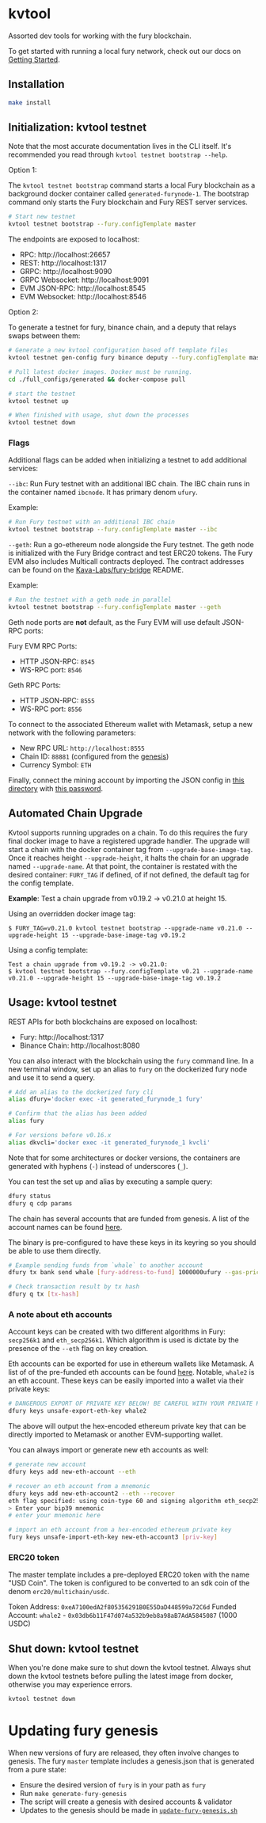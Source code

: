 # kvtool

Assorted dev tools for working with the fury blockchain.

To get started with running a local fury network, check out our docs on [Getting Started](https://docs.fury.io/docs/cosmos/getting-started).

## Installation

```bash
make install
```

## Initialization: kvtool testnet

Note that the most accurate documentation lives in the CLI itself. It's recommended you read through `kvtool testnet bootstrap --help`.

Option 1:

The `kvtool testnet bootstrap` command starts a local Fury blockchain as a
background docker container called `generated-furynode-1`. The bootstrap command
only starts the Fury blockchain and Fury REST server services.

```bash
# Start new testnet
kvtool testnet bootstrap --fury.configTemplate master
```

The endpoints are exposed to localhost:

* RPC: http://localhost:26657
* REST: http://localhost:1317
* GRPC: http://localhost:9090
* GRPC Websocket: http://localhost:9091
* EVM JSON-RPC: http://localhost:8545
* EVM Websocket: http://localhost:8546

Option 2:

To generate a testnet for fury, binance chain, and a deputy that relays swaps between them:

```bash
# Generate a new kvtool configuration based off template files
kvtool testnet gen-config fury binance deputy --fury.configTemplate master

# Pull latest docker images. Docker must be running.
cd ./full_configs/generated && docker-compose pull

# start the testnet
kvtool testnet up

# When finished with usage, shut down the processes
kvtool testnet down
```

### Flags

Additional flags can be added when initializing a testnet to add additional
services:

`--ibc`: Run Fury testnet with an additional IBC chain. The IBC chain runs in the container named `ibcnode`. It has primary denom `ufury`.

Example:

```bash
# Run Fury testnet with an additional IBC chain
kvtool testnet bootstrap --fury.configTemplate master --ibc
```

`--geth`: Run a go-ethereum node alongside the Fury testnet. The geth node is
initialized with the Fury Bridge contract and test ERC20 tokens. The Fury EVM
also includes Multicall contracts deployed. The contract addresses can be found
on the [Kava-Labs/fury-bridge](https://github.com/Kava-Labs/fury-bridge#development)
README.

Example:

```bash
# Run the testnet with a geth node in parallel
kvtool testnet bootstrap --fury.configTemplate master --geth
```

Geth node ports are **not** default, as the Fury EVM will use default JSON-RPC
ports:

Fury EVM RPC Ports:

* HTTP JSON-RPC: `8545`
* WS-RPC port: `8546`

Geth RPC Ports:

* HTTP JSON-RPC: `8555`
* WS-RPC port: `8556`

To connect to the associated Ethereum wallet with Metamask, setup a new network with the following parameters:
* New RPC URL: `http://localhost:8555`
* Chain ID: `88881` (configured from the [genesis](config/templates/geth/initstate/genesis.json#L3))
* Currency Symbol: `ETH`

Finally, connect the mining account by importing the JSON config in [this directory](config/templates/geth/initstate/.geth/keystore)
with [this password](config/templates/geth/initstate/eth-password).

## Automated Chain Upgrade

Kvtool supports running upgrades on a chain. To do this requires the fury final docker image to have a registered upgrade handler.
The upgrade will start a chain with the docker container tag from `--upgrade-base-image-tag`. Once it reaches height `--upgrade-height`, it halts the chain for an upgrade named `--upgrade-name`. At that point, the container is restated with the desired container: `FURY_TAG` if defined, of if not defined, the default tag for the config template.

**Example**:
Test a chain upgrade from v0.19.2 -> v0.21.0 at height 15.

Using an overridden docker image tag:
```
$ FURY_TAG=v0.21.0 kvtool testnet bootstrap --upgrade-name v0.21.0 --upgrade-height 15 --upgrade-base-image-tag v0.19.2
```

Using a config template:
```
Test a chain upgrade from v0.19.2 -> v0.21.0:
$ kvtool testnet bootstrap --fury.configTemplate v0.21 --upgrade-name v0.21.0 --upgrade-height 15 --upgrade-base-image-tag v0.19.2
```

## Usage: kvtool testnet

REST APIs for both blockchains are exposed on localhost:

- Fury: http://localhost:1317
- Binance Chain: http://localhost:8080

You can also interact with the blockchain using the `fury` command line. In a
new terminal window, set up an alias to `fury` on the dockerized fury node and
use it to send a query.

```bash
# Add an alias to the dockerized fury cli
alias dfury='docker exec -it generated_furynode_1 fury'

# Confirm that the alias has been added
alias fury

# For versions before v0.16.x
alias dkvcli='docker exec -it generated_furynode_1 kvcli'
```

Note that for some architectures or docker versions, the containers are generated with hyphens (`-`) instead of underscores (`_`).

You can test the set up and alias by executing a sample query:

```bash
dfury status
dfury q cdp params
```

The chain has several accounts that are funded from genesis. A list of the account names can be found [here](config/common/addresses.json).

The binary is pre-configured to have these keys in its keyring so you should be able to use them directly.
```bash
# Example sending funds from `whale` to another account
dfury tx bank send whale [fury-address-to-fund] 1000000ufury --gas-prices 0.001ufury -y

# Check transaction result by tx hash
dfury q tx [tx-hash]
```
### A note about eth accounts

Account keys can be created with two different algorithms in Fury: `secp256k1` and `eth_secp256k1`.
Which algorithm is used is dictate by the presence of the `--eth` flag on key creation.

Eth accounts can be exported for use in ethereum wallets like Metamask. A list of of the pre-funded eth accounts can be found [here](config/generate/genesis/auth.accounts/eth-accounts.json).
Notable, `whale2` is an eth account. These keys can be easily imported into a wallet via their private keys:
```bash
# DANGEROUS EXPORT OF PRIVATE KEY BELOW! BE CAREFUL WITH YOUR PRIVATE KEYS FOR MAINNET ACCOUNTS.
dfury keys unsafe-export-eth-key whale2
```
The above will output the hex-encoded ethereum private key that can be directly imported to Metamask or another EVM-supporting wallet.

You can always import or generate new eth accounts as well:
```bash
# generate new account
dfury keys add new-eth-account --eth

# recover an eth account from a mnemonic
dfury keys add new-eth-account2 --eth --recover
eth flag specified: using coin-type 60 and signing algorithm eth_secp256k1
> Enter your bip39 mnemonic
# enter your mnemonic here

# import an eth account from a hex-encoded ethereum private key
fury keys unsafe-import-eth-key new-eth-account3 [priv-key]
```

### ERC20 token

The master template includes a pre-deployed ERC20 token with the name "USD Coin". The token is configured to be converted to an sdk coin of the denom `erc20/multichain/usdc`.

Token Address: `0xeA7100edA2f805356291B0E55DaD448599a72C6d`
Funded Account: `whale2` - `0x03db6b11F47d074a532b9eb8a98aB7AdA5845087` (1000 USDC)

## Shut down: kvtool testnet

When you're done make sure to shut down the kvtool testnet. Always shut down the kvtool testnets before pulling the latest image from docker, otherwise you may experience errors.

```bash
kvtool testnet down
```

# Updating fury genesis

When new versions of fury are released, they often involve changes to genesis.
The fury `master` template includes a genesis.json that is generated from a pure state:
* Ensure the desired version of `fury` is in your path as `fury`
* Run `make generate-fury-genesis`
* The script will create a genesis with desired accounts & validator
* Updates to the genesis should be made in [`update-fury-genesis.sh`](./config/generate/genesis/generate-fury-genesis.sh)
